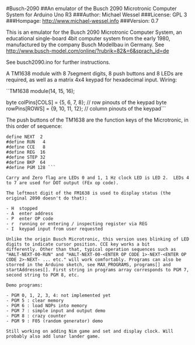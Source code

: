 #Busch-2090
##An emulator of the Busch 2090 Microtronic Computer System for Arduino Uno R3
###Author: Michael Wessel
###License: GPL 3
###Hompage: http://www.michael-wessel.info
###Version: 0.7

This is an emulator for the Busch 2090 Microtronic Computer System, an
educational single-board 4bit computer system from the early 1980,
manufactured by the company Busch Modellbau in Germany. See
http://www.busch-model.com/online/?rubrik=82&=6&sprach_id=de

See busch2090.ino for further instructions. 

A TM1638 module with 8 7segment digits, 8 push buttons and 8 LEDs are
required, as well as a matrix 4x4 keypad for hexadecimal input. 
Wiring:

``TM1638 module(14, 15, 16);

byte colPins[COLS] = {5, 6, 7, 8}; // row pinouts of the keypad
byte rowPins[ROWS] = {9, 10, 11, 12}; // column pinouts of the keypad```

The push buttons of the TM1638 are the function keys of the
Microtronic, in this order of sequence:

```define HALT  1 
define NEXT  2
#define RUN   4
#define CCE   8
#define REG  16
#define STEP 32
#define BKP  64
#define PGM 128 ```

Carry and Zero flag are LEDs 0 and 1, 1 Hz clock LED is LED 2.  LEDs 4
to 7 are used for DOT output (FEx op code). 

The leftmost digit of the FM1638 is used to display status (the
original 2090 doesn't do that):

- H  stopped 
- A  enter address 
- P  enter OP code 
- r  running or entering / inspecting register via REG  
- I  keypad input from user requested 

Unlike the origin Busch Microtronic, this version uses blinking of LED
digits to indicate cursor position. CCE key works a bit
differently. Other than that, typical operation sequences such as
"HALT-NEXT-00-RUN" and "HALT-NEXT-00-<ENTER OP CODE 1>-NEXT-<ENTER OP
CODE 2>-NEXT- ... etc." will work comfortably. Programs can also be
storred in the Arduino sketch, see MAX_PROGRAMS, programs[] and
startAddresses[]. First string in programs array corresponds to PGM 7,
second string to PGM 8, etc.

Demo programs:

- PGM 0, 1, 2, 3, 4: not implemented yet
- PGM 5 : clear memory
- PGM 6 : load NOPs into memory
- PGM 7 : simple input and output demo 
- PGM 8 : crazy counter 
- PGM 9 : F05 (random generator) demo 

Still working on adding Nim game and set and display clock. Will
probably also add lunar lander game. 

